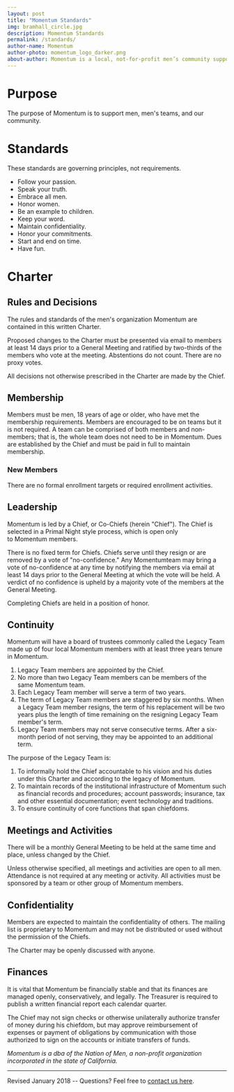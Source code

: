 ```yaml
---
layout: post
title: "Momentum Standards"
img: bramhall_circle.jpg
description: Momentum Standards
permalink: /standards/
author-name: Momentum
author-photo: momentum_logo_darker.png
about-author: Momentum is a local, not-for-profit men’s community supporting men and men’s teams.
---
```

Purpose 
========

The purpose of Momentum is to support men, men's teams, and our community.

Standards
=========

These standards are governing principles, not requirements.

-   Follow your passion.
-   Speak your truth.
-   Embrace all men.
-   Honor women.
-   Be an example to children.
-   Keep your word.
-   Maintain confidentiality.
-   Honor your commitments.
-   Start and end on time.
-   Have fun.

Charter
=======

Rules and Decisions
-------------------

The rules and standards of the men's organization Momentum are contained in this written Charter.

Proposed changes to the Charter must be presented via email to members at least 14 days prior to a General Meeting and ratified by two-thirds of the members who vote at the meeting. Abstentions do not count. There are no proxy votes.

All decisions not otherwise prescribed in the Charter are made by the Chief.

Membership
----------

Members must be men, 18 years of age or older, who have met the membership requirements. Members are encouraged to be on teams but it is not required. A team can be comprised of both members and non-members; that is, the whole team does not need to be in Momentum. Dues are established by the Chief and must be paid in full to maintain membership.

### New Members

There are no formal enrollment targets or required enrollment activities.

Leadership
----------

Momentum is led by a Chief, or Co-Chiefs (herein "Chief"). The Chief is selected in a Primal Night style process, which is open only to Momentum members.

There is no fixed term for Chiefs. Chiefs serve until they resign or are removed by a vote of "no-confidence." Any Momentumteam may bring a vote of no-confidence at any time by notifying the members via email at least 14 days prior to the General Meeting at which the vote will be held. A verdict of no confidence is upheld by a majority vote of the members at the General Meeting.

Completing Chiefs are held in a position of honor.

Continuity
----------

Momentum will have a board of trustees commonly called the Legacy Team made up of four local Momentum members with at least three years tenure in Momentum.
1.  Legacy Team members are appointed by the Chief.
2.  No more than two Legacy Team members can be members of the same Momentum team.
3.  Each Legacy Team member will serve a term of two years.
4.  The term of Legacy Team members are staggered by six months. When a Legacy Team member resigns, the term of his replacement will be two years plus the length of time remaining on the resigning Legacy Team member's term.
5.  Legacy Team members may not serve consecutive terms. After a six-month period of not serving, they may be appointed to an additional term.

The purpose of the Legacy Team is:
1.  To informally hold the Chief accountable to his vision and his duties under this Charter and according to the legacy of Momentum.
2.  To maintain records of the institutional infrastructure of Momentum such as financial records and procedures; account passwords; insurance, tax and other essential documentation; event technology and traditions.
3.  To ensure continuity of core functions that span chiefdoms.

Meetings and Activities
-----------------------

There will be a monthly General Meeting to be held at the same time and place, unless changed by the Chief.

Unless otherwise specified, all meetings and activities are open to all men. Attendance is not required at any meeting or activity. All activities must be sponsored by a team or other group of Momentum members.

Confidentiality
---------------

Members are expected to maintain the confidentiality of others. The mailing list is proprietary to Momentum and may not be distributed or used without the permission of the Chiefs.

The Charter may be openly discussed with anyone.

Finances
--------

It is vital that Momentum be financially stable and that its finances are managed openly, conservatively, and legally. The Treasurer is required to publish a written financial report each calendar quarter.

The Chief may not sign checks or otherwise unilaterally authorize transfer of money during his chiefdom, but may approve reimbursement of expenses or payment of obligations by communication with those authorized to sign on the accounts or initiate transfers of funds.

*Momentum is a dba of the Nation of Men, a non-profit organization incorporated in the state of California.*

--------------------------------------------------------------------------------------------------------------

Revised January 2018  -- Questions? Feel free to [contact us here]({{site.baseurl}}/contact/).
